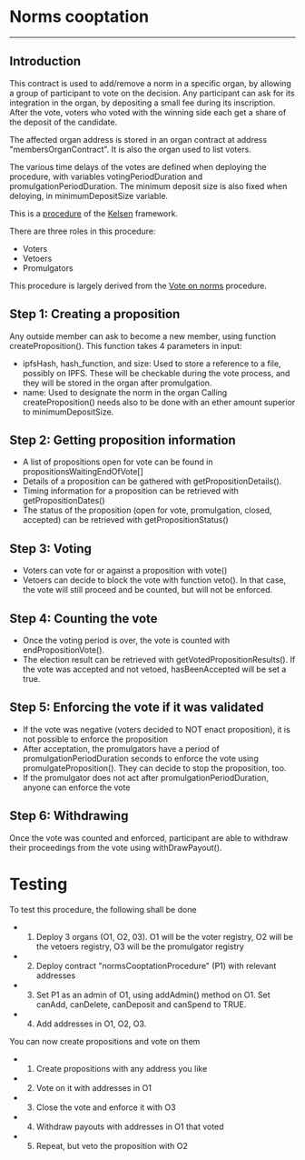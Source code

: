 # Norms cooptation
---
## Introduction
This contract is used to add/remove a norm in a specific organ, by allowing a group of participant to vote on the decision. Any participant can ask for its integration in the organ, by depositing a small fee during its inscription. After the vote, voters who voted with the winning side each get a share of the deposit of the candidate.

The affected organ address is stored in an organ contract at address "membersOrganContract". It is also the organ used to list voters.

The various time delays of the votes are defined when deploying the procedure, with variables votingPeriodDuration and promulgationPeriodDuration. The minimum deposit size is also fixed when deloying, in minimumDepositSize variable.

This is a [procedure](02_00_standardProcedure.md) of the [Kelsen](00_Kelsen.md) framework.

There are three roles in this procedure:
* Voters
* Vetoers
* Promulgators

This procedure is largely derived from the [Vote on norms](02_05_voteOnNormsProcedure.md) procedure.

## Step 1: Creating a proposition
Any outside member can ask to become a new member, using function createProposition(). This function takes 4 parameters in input:
* ipfsHash, hash_function, and size: Used to store a reference to a file, possibly on IPFS. These will be checkable during the vote process, and they will be stored in the organ after promulgation. 
* name: Used to designate the norm in the organ
Calling createProposition() needs also to be done with an ether amount superior to minimumDepositSize.

## Step 2: Getting proposition information

* A list of propositions open for vote can be found in propositionsWaitingEndOfVote[]
* Details of a proposition can be gathered with getPropositionDetails(). 
* Timing information for a proposition can be retrieved with getPropositionDates()
* The status of the proposition (open for vote, promulgation, closed, accepted) can be retrieved with getPropositionStatus()

## Step 3: Voting
* Voters can vote for or against a proposition with vote()
* Vetoers can decide to block the vote with function veto(). In that case, the vote will still proceed and be counted, but will not be enforced.

## Step 4: Counting the vote
* Once the voting period is over, the vote is counted with endPropositionVote().
* The election result can be retrieved with getVotedPropositionResults(). If the vote was accepted and not vetoed, hasBeenAccepted will be set a true.


## Step 5: Enforcing the vote if it was validated
* If the vote was negative (voters decided to NOT enact proposition), it is not possible to enforce the proposition
* After acceptation, the promulgators have a period of promulgationPeriodDuration seconds to enforce the vote using promulgateProposition(). They can decide to stop the proposition, too.
* If the promulgator does not act after promulgationPeriodDuration, anyone can enforce the vote

## Step 6: Withdrawing
Once the vote was counted and enforced, participant are able to withdraw their proceedings from the vote using withDrawPayout().

# Testing
To test this procedure, the following shall be done
* 1. Deploy 3 organs (O1, O2, 03). O1 will be the voter registry, O2 will be the vetoers registry, O3 will be the promulgator registry
* 2. Deploy contract "normsCooptationProcedure" (P1) with relevant addresses
* 3. Set P1 as an admin of O1, using addAdmin() method on O1. Set canAdd, canDelete, canDeposit and canSpend to TRUE.
* 4. Add addresses in O1, O2, O3. 

You can now create propositions and vote on them

* 1. Create propositions with any address you like
* 2. Vote on it with addresses in O1
* 3. Close the vote and enforce it with O3
* 4. Withdraw payouts with addresses in O1 that voted
* 5. Repeat, but veto the proposition with O2






